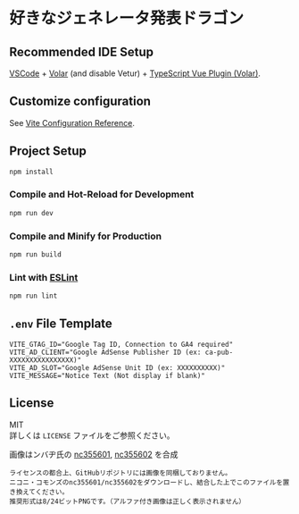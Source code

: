 # 好きなジェネレータ発表ドラゴン

## Recommended IDE Setup

[VSCode](https://code.visualstudio.com/) + [Volar](https://marketplace.visualstudio.com/items?itemName=Vue.volar) (and disable Vetur) + [TypeScript Vue Plugin (Volar)](https://marketplace.visualstudio.com/items?itemName=Vue.vscode-typescript-vue-plugin).

## Customize configuration

See [Vite Configuration Reference](https://vitejs.dev/config/).

## Project Setup

```sh
npm install
```

### Compile and Hot-Reload for Development

```sh
npm run dev
```

### Compile and Minify for Production

```sh
npm run build
```

### Lint with [ESLint](https://eslint.org/)

```sh
npm run lint
```

## `.env` File Template

```
VITE_GTAG_ID="Google Tag ID, Connection to GA4 required"
VITE_AD_CLIENT="Google AdSense Publisher ID (ex: ca-pub-XXXXXXXXXXXXXXXX)"
VITE_AD_SLOT="Google AdSense Unit ID (ex: XXXXXXXXXX)"
VITE_MESSAGE="Notice Text (Not display if blank)"
```

## License

MIT  
詳しくは `LICENSE` ファイルをご参照ください。

画像はンバヂ氏の [nc355601](https://commons.nicovideo.jp/works/nc355601), [nc355602](https://commons.nicovideo.jp/works/nc355602) を合成

```
ライセンスの都合上、GitHubリポジトリには画像を同梱しておりません。
ニコニ・コモンズのnc355601/nc355602をダウンロードし、結合した上でこのファイルを置き換えてください。
推奨形式は8/24ビットPNGです。（アルファ付き画像は正しく表示されません）
```
